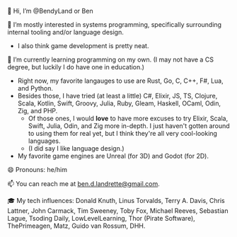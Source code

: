 👋 Hi, I’m @BendyLand or Ben

👀 I’m mostly interested in systems programming, specifically surrounding internal tooling and/or language design.
 - I also think game development is pretty neat.

🌱 I’m currently learning programming on my own. (I may not have a CS degree, but luckily I do have one in education.) 
 - Right now, my favorite langauges to use are Rust, Go, C, C++, F#, Lua, and Python.
 - Besides those, I have tried (at least a little) C#, Elixir, JS, TS, Clojure, Scala, Kotlin, Swift, Groovy, Julia, Ruby, Gleam, Haskell, OCaml, Odin, Zig, and PHP.
   - Of those ones, I would **love** to have more excuses to try Elixir, Scala, Swift, Julia, Odin, and Zig more in-depth. I just haven't gotten around to using them for real yet, but I think they're all very cool-looking languages. 
   - (I did say I like language design.)
 - My favorite game engines are Unreal (for 3D) and Godot (for 2D).

😄 Pronouns: he/him

📫 You can reach me at ben.d.landrette@gmail.com.

🎓 My tech influences: 
Donald Knuth, Linus Torvalds, Terry A. Davis, Chris Lattner, John Carmack, Tim Sweeney, Toby Fox, Michael Reeves, Sebastian Lague, Tsoding Daily, LowLevelLearning, Thor (Pirate Software), ThePrimeagen, Matz, Guido van Rossum, DHH.

<!---
BendyLand/BendyLand is a ✨ special ✨ repository because its `README.md` (this file) appears on your GitHub profile.
You can click the Preview link to take a look at your changes.
--->
